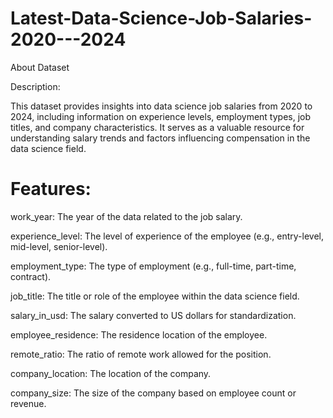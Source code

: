 # Latest-Data-Science-Job-Salaries-2020---2024
 About Dataset

Description:

This dataset provides insights into data science job salaries from 2020 to 2024, including information on experience levels, employment types, job titles, and company characteristics. It serves as a valuable resource for understanding salary trends and factors influencing compensation in the data science field.

# Features:
work_year: The year of the data related to the job salary.

experience_level: The level of experience of the employee (e.g., entry-level, mid-level, senior-level).

employment_type: The type of employment (e.g., full-time, part-time, contract).

job_title: The title or role of the employee within the data science field.

salary_in_usd: The salary converted to US dollars for standardization.

employee_residence: The residence location of the employee.

remote_ratio: The ratio of remote work allowed for the position.

company_location: The location of the company.

company_size: The size of the company based on employee count or revenue.
